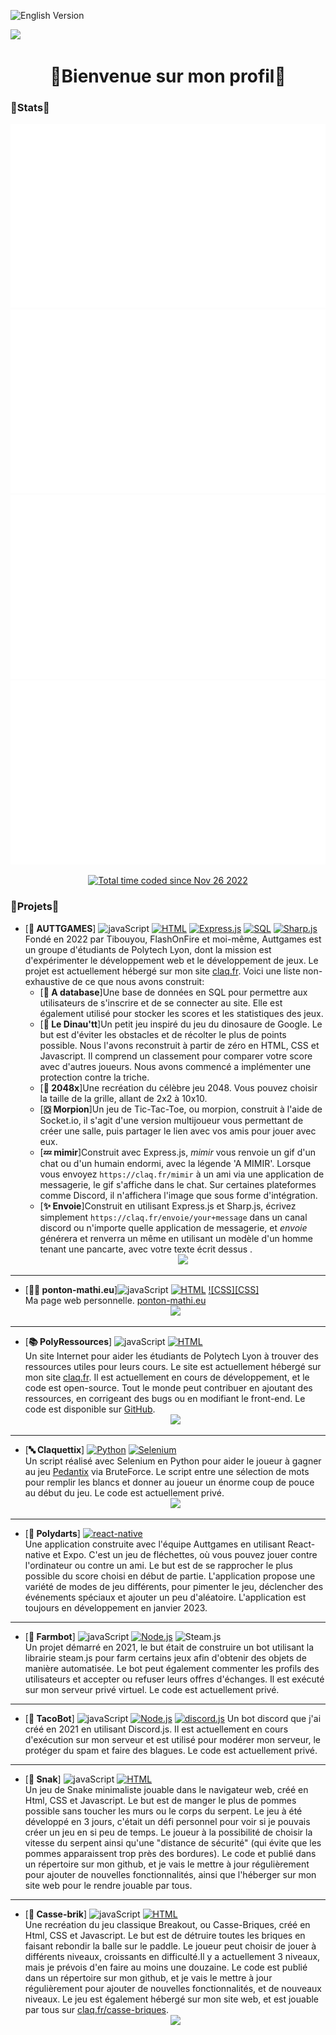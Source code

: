 ![English Version](https://github.com/Claquettes/Claquettes)

![](https://user-images.githubusercontent.com/114826837/204274294-4347eb2f-cb25-429c-9e90-8289991cc5bf.png)
<h1 align="center">🌸Bienvenue sur mon profil🌸</h1>

### 🌺Stats🌺
<div align="center">

<a href="https://github.com/Claquettes/Stats#gh-dark-mode-only">
<img src="https://github.com/Claquettes/Stats/blob/master/generated/overview.svg#gh-dark-mode-only" />
<img src="https://github.com/Claquettes/Stats/blob/master/generated/languages.svg#gh-dark-mode-only" />
</a>
<a href="https://github.com/Claquettes/Stats#gh-light-mode-only">
<img src="https://github.com/Claquettes/Stats/blob/master/generated/overview.svg#gh-dark-mode-only#gh-light-mode-only" />
<img src="https://github.com/Claquettes/Stats/blob/master/generated/languages.svg#gh-dark-mode-only#gh-light-mode-only" />
</a>

</div>
<p align="center">
    <a href="https://wakatime.com/@85363e99-4bd6-4f5d-928a-967ecbb24610"><img src="https://wakatime.com/badge/user/85363e99-4bd6-4f5d-928a-967ecbb24610.svg" alt="Total time coded since Nov 26 2022" /></a>
</p>

### 🌺Projets🌺
- [**🌮 AUTTGAMES**] ![javaScript][javascript] [![HTML][HTML5]][HTML-url]   [![Express.js][express]][express-url]    [![SQL][SQL]][SQL-url]   [![Sharp.js][Sharp.js]][Sharp-url]   
  Fondé en 2022 par Tibouyou, FlashOnFire et moi-même, Auttgames est un groupe d'étudiants de Polytech Lyon, dont la mission est d'expérimenter le développement web et le développement de jeux. Le projet est actuellement hébergé sur mon site [claq.fr](https://claq.fr). Voici une liste non-exhaustive de ce que nous avons construit: 
  - [**💽 A database**]Une base de données en SQL pour permettre aux utilisateurs de s'inscrire et de se connecter au site. Elle est également utilisé pour stocker les scores et les statistiques des jeux.
  - [**🦖 Le Dinau'tt**]Un petit jeu inspiré du jeu du dinosaure de Google. Le but est d'éviter les obstacles et de récolter le plus de points possible. Nous l'avons reconstruit à partir de zéro en HTML, CSS et Javascript. Il comprend un classement pour comparer votre score avec d'autres joueurs. Nous avons commencé a implémenter une protection contre la triche. 
  - [**🧮 2048x**]Une recréation du célèbre jeu 2048. Vous pouvez choisir la taille de la grille, allant de 2x2 à 10x10.
  - [**🇴 Morpion**]Un jeu de Tic-Tac-Toe, ou morpion, construit à l'aide de Socket.io, il s'agit d'une version multijoueur vous permettant de créer une salle, puis partager le lien avec vos amis pour jouer avec eux.
  - [**💤 mimir**]Construit avec Express.js, *mimir* vous renvoie un gif d'un chat ou d'un humain endormi, avec la légende 'A MIMIR'. Lorsque vous envoyez `https://claq.fr/mimir` à un ami via une application de messagerie, le gif s'affiche dans le chat. Sur certaines plateformes comme Discord, il n'affichera l'image que sous forme d'intégration.
  - [**✨ Envoie**]Construit en utilisant Express.js et Sharp.js, écrivez simplement `https://claq.fr/envoie/your+message` dans un canal discord ou n'importe quelle application de messagerie, et *envoie* générera et renverra un même en utilisant un modèle d'un homme tenant une pancarte, avec votre texte écrit dessus
.  <div align="center"> ![](https://media.giphy.com/media/tEN32Ko5PGfdkYhtif/giphy.gif)</div>
----------------------------
- [**🏄🏽 ponton-mathi.eu**]![javaScript][javascript] [![HTML][HTML5]][HTML-url] [![CSS][CSS]][CSS-url]            
 Ma page web personnelle. [ponton-mathi.eu](https://ponton-mathi.eu) <div align="center"> ![](https://media.giphy.com/media/v1.Y2lkPTc5MGI3NjExYjhhZjY3ODk5NjViOGNlYWNiNGMwY2ZjNWQ5NDAzNWE4NjA2YjllZSZjdD1n/dBsQOnzNymwm64RixT/giphy.gif)</div>
----------------------------
- [**📚 PolyRessources**] ![javaScript][javascript] [![HTML][HTML5]][HTML-url]              
 Un site Internet pour aider les étudiants de Polytech Lyon à trouver des ressources utiles pour leurs cours. Le site est actuellement hébergé sur mon site [claq.fr](https://claq.fr/polyressources). Il est actuellement en cours de développement, et le code est open-source. Tout le monde peut contribuer en ajoutant des ressources, en corrigeant des bugs ou en modifiant le front-end. Le code est disponible sur [GitHub](https://github.com/Claquettes/PolyRessources). <div align="center"> ![](https://media.giphy.com/media/v1.Y2lkPTc5MGI3NjExZDVjMzgxYmIyYWFjYzdjMGM1ZmJmODI5ZjU0NTg2Y2JiYzZhMjlkYiZjdD1n/VKQiOKDIrKL2KxaNj3/giphy.gif)</div>
----------------------------
- [**🔤 Claquettix**] [![Python][Python]][Python-url]   [![Selenium][Selenium]][Selenium-url]   
 Un script réalisé avec Selenium en Python pour aider le joueur à gagner au jeu [Pedantix](https://cemantix.certitudes.org/pedantix) via BruteForce. Le script entre une sélection de mots pour remplir les blancs et donner au joueur un énorme coup de pouce au début du jeu. Le code est actuellement privé.   <div align="center"> ![](https://media.giphy.com/media/8mjdhnujKhJRdK5BwM/giphy.gif)</div>
----------------------------
- [**🎯 Polydarts**]   [![react-native][react-native]][react-native-url]   
  Une application construite avec l'équipe Auttgames en utilisant React-native et Expo. C'est un jeu de fléchettes, où vous pouvez jouer contre l'ordinateur ou contre un ami. Le but est de se rapprocher le plus possible du score choisi en début de partie. L'application propose une variété de modes de jeu différents, pour pimenter le jeu, déclencher des événements spéciaux et ajouter un peu d'aléatoire. L'application est toujours en développement en janvier 2023.
----------------------------
- [**🤖 Farmbot**]   ![javaScript][javascript]   [![Node.js][Node.js]][Node-url]   ![Steam.js][steam.js]   
  Un projet démarré en 2021, le but était de construire un bot utilisant la librairie steam.js pour farm certains jeux afin d'obtenir des objets de manière automatisée. Le bot peut également commenter les profils des utilisateurs et accepter ou refuser leurs offres d'échanges. Il est exécuté sur mon serveur privé virtuel. Le code est actuellement privé.
----------------------------
- [**💬 TacoBot**]   ![javaScript][javascript]   [![Node.js][Node.js]][Node-url]   [![discord.js][discord.js]][discord.js-url]
  Un bot discord que j'ai créé en 2021 en utilisant Discord.js. Il est actuellement en cours d'exécution sur mon serveur et est utilisé pour modérer mon serveur, le protéger du spam et faire des blagues. Le code est actuellement privé.
----------------------------
- [**🐍 Snak**]   ![javaScript][javascript] [![HTML][HTML5]][HTML-url]   
 Un jeu de Snake minimaliste jouable dans le navigateur web, créé en Html, CSS et Javascript. Le but est de manger le plus de pommes possible sans toucher les murs ou le corps du serpent. Le jeu à été développé en 3 jours,  c'était un défi personnel pour voir si je pouvais créer un jeu en si peu de temps. Le joueur à la possibilité de choisir la vitesse du serpent ainsi qu'une "distance de sécurité" (qui évite que les pommes apparaissent trop près des bordures). Le code et publié dans un répertoire sur mon github, et je vais le mettre à jour régulièrement pour ajouter de nouvelles fonctionnalités, ainsi que l'héberger sur mon site web pour le rendre jouable par tous. 
----------------------------
- [**🏏 Casse-brik**]   ![javaScript][javascript] [![HTML][HTML5]][HTML-url]   
Une recréation du jeu classique Breakout, ou Casse-Briques, créé en Html, CSS et Javascript. Le but est de détruire toutes les briques en faisant rebondir la balle sur le paddle. Le joueur peut choisir de jouer à différents niveaux, croissants en difficulté.Il y a actuellement  3 niveaux, mais je prévois d'en faire au moins une douzaine. Le code est publié dans un répertoire sur mon github, et je vais le mettre à jour régulièrement pour ajouter de nouvelles fonctionnalités, et de nouveaux niveaux. Le jeu est également hébergé sur mon site web, et est jouable par tous sur [claq.fr/casse-briques](https://claq.fr/casse-briques).    <div align="center"> ![](https://media.giphy.com/media/lbmgZRIYHm5sEyZvqE/giphy.gif)</div>


<!-- Les badges >

* ![javaScript][javascript]
* [![Express.js][express]][express-url]
* [![Node.js][Node.js]][Node-url]
* [![HTML][HTML5]][HTML-url]
* [![CSS][CSS3]][CSS-url]
* [![Sharp.js][Sharp.js]][Sharp-url]
* [![Socket.io][Socket.io]][Socket-url]
* [![Selenium][Selenium]][Selenium-url]
* [![Python][Python]][Python-url]
* [![C++][C++]][C++-url]
* [![SQL][SQL]][SQL-url]
* [![Socket.io][Socket.io]][Socket-url]
* [![react-native][react-native]][react-native-url]
* [![discord.js][discord.js]][discord.js-url]
* ![steam.js][steam.js]
  
<!-- Les liens --> 
[javascript]: https://img.shields.io/badge/JavaScript-F7DF1E?&logo=javascript&logoColor=black
[javascript-url]: https://developer.mozilla.org/fr/docs/Web/JavaScript

[express]: https://img.shields.io/badge/Express.js-404D59?
[express-url]: https://expressjs.com/fr/

[Node.js]: https://img.shields.io/badge/Node.js-43853D?&logo=node.js&logoColor=white
[Node-url]: https://nodejs.org/en/

[HTML5]: https://img.shields.io/badge/HTML5-E34F26?&logo=html5&logoColor=white
[HTML-url]: https://developer.mozilla.org/fr/docs/Web/HTML

[CSS3]: https://img.shields.io/badge/CSS3-1572B6?&logo=css3&logoColor=white
[CSS-url]: https://developer.mozilla.org/fr/docs/Web/CSS

[Sharp.js]: https://img.shields.io/badge/Sharp.js-000000?&logo=sharp.js&logoColor=white
[Sharp-url]: https://sharpjs.com/

[Socket.io]: https://img.shields.io/badge/Socket.io-010101?&logo=socket.io&logoColor=white
[Socket-url]: https://socket.io/

[Selenium]: https://img.shields.io/badge/Selenium-43B02A?&logo=selenium&logoColor=white
[Selenium-url]: https://www.selenium.dev/

[Python]: https://img.shields.io/badge/Python-14354C?&logo=python&logoColor=white
[Python-url]: https://www.python.org/

[SQL]: https://img.shields.io/badge/SQL-025E8C?&logo=sql&logoColor=white
[SQL-url]: https://www.w3schools.com/sql/

[react-native]: https://img.shields.io/badge/React_Native-20232A?&logo=react&logoColor=61DAFB
[react-native-url]: https://reactnative.dev/

[discord.js]: https://img.shields.io/badge/Discord.js-7289DA?style=for-the-badge&logo=discord&logoColor=white
[discord.js-url]: https://discord.js.org/#/

[steam.js]: https://img.shields.io/badge/Steam.js-000000?style=for-the-badge&logo=steam&logoColor=white

